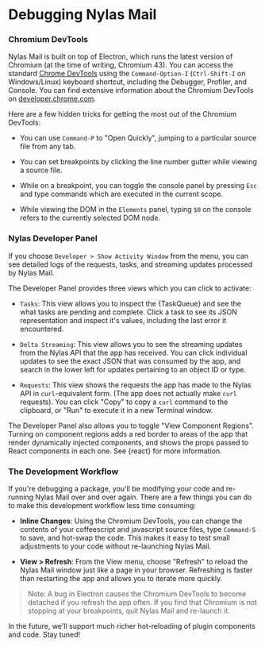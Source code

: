 # Debugging Nylas Mail

### Chromium DevTools

Nylas Mail is built on top of Electron, which runs the latest version of Chromium (at the time of writing, Chromium 43). You can access the standard [Chrome DevTools](https://developer.chrome.com/devtools) using the `Command-Option-I` (`Ctrl-Shift-I` on Windows/Linux) keyboard shortcut, including the Debugger, Profiler, and Console. You can find extensive information about the Chromium DevTools on [developer.chrome.com](https://developer.chrome.com/devtools).

Here are a few hidden tricks for getting the most out of the Chromium DevTools:

- You can use `Command-P` to "Open Quickly", jumping to a particular source file from any tab.

- You can set breakpoints by clicking the line number gutter while viewing a source file.

- While on a breakpoint, you can toggle the console panel by pressing `Esc` and type commands which are executed in the current scope.

- While viewing the DOM in the `Elements` panel, typing `$0` on the console refers to the currently selected DOM node.


### Nylas Developer Panel

If you choose `Developer > Show Activity Window` from the menu, you can see detailed logs of the requests, tasks, and streaming updates processed by Nylas Mail.

The Developer Panel provides three views which you can click to activate:

- `Tasks`: This view allows you to inspect the {TaskQueue} and see the what tasks are pending and complete. Click a task to see its JSON representation and inspect it's values, including the last error it encountered.

- `Delta Streaming`: This view allows you to see the streaming updates from the Nylas API that the app has received. You can click individual updates to see the exact JSON that was consumed by the app, and search in the lower left for updates pertaining to an object ID or type.

- `Requests`: This view shows the requests the app has made to the Nylas API in `curl`-equivalent form. (The app does not actually make `curl` requests). You can click "Copy" to copy a `curl` command to the clipboard, or "Run" to execute it in a new Terminal window.

The Developer Panel also allows you to toggle "View Component Regions". Turning on component regions adds a red border to areas of the app that render dynamically injected components, and shows the props passed to React components in each one. See {react} for more information.

### The Development Workflow

If you're debugging a package, you'll be modifying your code and re-running Nylas Mail over and over again. There are a few things you can do to make this development workflow less time consuming:

- **Inline Changes**: Using the Chromium DevTools, you can change the contents of your coffeescript and javascript source files, type `Command-S` to save, and hot-swap the code. This makes it easy to test small adjustments to your code without re-launching Nylas Mail.

- **View > Refresh**: From the View menu, choose "Refresh" to reload the Nylas Mail window just like a page in your browser. Refreshing is faster than restarting the app and allows you to iterate more quickly.

 > Note: A bug in Electron causes the Chromium DevTools to become detached if you refresh the app often. If you find that Chromium is not stopping at your breakpoints, quit Nylas Mail and re-launch it.

In the future, we'll support much richer hot-reloading of plugin components and code. Stay tuned!
